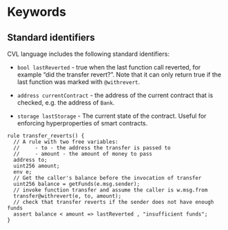 Keywords
========

Standard identifiers
--------------------

CVL language includes the following standard identifiers: 

*   `bool lastReverted` - true when the last function call reverted, for example “did the transfer revert?”. Note that it can only return true if the last function was marked with `@withrevert`.
    
*   `address currentContract` - the address of the current contract that is checked, e.g. the address of `Bank`.
    
*   `storage lastStorage` - The current state of the contract. Useful for enforcing hyperproperties of smart contracts.
    

```cvl
rule transfer_reverts() {
  // A rule with two free variables:
  //     - to - the address the transfer is passed to
  //     - amount - the amount of money to pass
  address to;
  uint256 amount;
  env e;
  // Get the caller's balance before the invocation of transfer
  uint256 balance = getFunds(e.msg.sender);
  // invoke function transfer and assume the caller is w.msg.from
  transfer@withrevert(e, to, amount);
  // check that transfer reverts if the sender does not have enough funds
  assert balance < amount => lastReverted , "insufficient funds";
}
```
